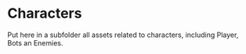 # Characters

Put here in a subfolder all assets related to characters, including Player, Bots an Enemies.